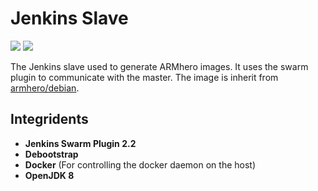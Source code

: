 # Jenkins Slave

[![](https://images.microbadger.com/badges/image/armhero/jenkins-slave.svg)](https://microbadger.com/images/armhero/jenkins-slave "Get your own image badge on microbadger.com") [![](https://images.microbadger.com/badges/version/armhero/jenkins-slave.svg)](https://microbadger.com/images/armhero/jenkins-slave "Get your own version badge on microbadger.com")

The Jenkins slave used to generate ARMhero images. It uses the swarm plugin to communicate with the master. The image is inherit from [armhero/debian](https://github.com/armhero/debian).

## Integridents

* **Jenkins Swarm Plugin 2.2**
* **Debootstrap**
* **Docker** (For controlling the docker daemon on the host)
* **OpenJDK 8**
